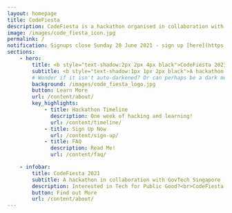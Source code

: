 ```yaml
---
layout: homepage
title: CodeFiesta
description: CodeFiesta is a hackathon organised in collaboration with GovTech Singapore.
image: /images/code_fiesta_icon.jpg
permalink: /
notification: Signups close Sunday 20 June 2021 - sign up [here](https://www.youtube.com/watch?v=dQw4w9WgXcQ&ab_channel=RickAstleyVEVO)!  # TODO
sections:
    - hero:
        title: <b style="text-shadow:2px 2px 4px black">CodeFiesta 2021</b>
        subtitle: <b style="text-shadow:1px 1px 2px black">A hackathon organised in collaboration with Govtech Singapore</b>
        # Wonder if it isn't auto-darkened? Or can perhaps be a dark mode logo
        background: /images/code_fiesta_logo.jpg
        button: Learn More
        url: /content/about/
        key_highlights:
            - title: Hackathon Timeline
              description: One week of hacking and learning!
              url: /content/timeline/
            - title: Sign Up Now
              url: /content/sign-up/
            - title: FAQ
              description: Read Me!
              url: /content/faq/

    - infobar:
        title: CodeFiesta 2021
        subtitle: A hackathon in collaboration with GovTech Singapore
        description: Interested in Tech for Public Good?<br>CodeFiesta 2021 will be held virtually from 25 June and 4 July 2021.<br>Join now to take part in the only hackathon in Singapore focused on solving challenges impacting citizens and residents of Singapore!
        button: Find out More
        url: /content/about/
---
```


<!--
#     - infobar:
#         title: Hackathon Eligibility
#         description: This hackathon is open to __.<br>Groups of __ are encouraged to join. If you do not have a group, fret not. Channels will be provided for you to team up with other like-minded hackers!
#         # TODO
    
#     - infobar:
#         title: Speakers and Judges
#         description: You will have the chance to learn from our guest speakers!
#         button: See More
#         url: /content/speakers/
    
#     - infobar:
#         title: Workshops
#         description: Learn more here!
#         button: See More
#         url: /content/workshops/

#     - infobar:
#         title: Prizes
#         description: Stand a chance to win iPads and more!<br>Every member of the winning team will receive one item each, unless stated otherwise.
#         button: See More
#         url: /content/prizes/

#     - infobar:
#         title: Timeline
#         description: The hackathon will be held from 25 June to 4 July 2021. Click here for more details.
#         button: Timeline
#         url: /content/timeline/

#     - infobar:
#         title: FAQs
#         subtitle: 
#         description: Your questions answered here
#         button: Read Me
#         url: /content/faq/

#     - infobar:
#         title: Signups
#         subtitle:
#         description: What are you waiting for? Sign up now!
#         button: Signup
#         url: /content/sign-up/


# TODO is there something cooler to name this section?    


# - resources:
# We are not using the resource room feature. However, future iterations of planners can use this area to put links from social media, previous good reviews, etc...
#     title: Media
#     subtitle: Learn more
#     button: View More


# Infobars: --
# Title: Large text
# Subtitle: Block caps text placed above the Title
# Description: Normal text placed below the Title
# Optional link below (url field)

# Infopics: --
# title:
# subtitle:
# description:
# button, url:
# image:

-->